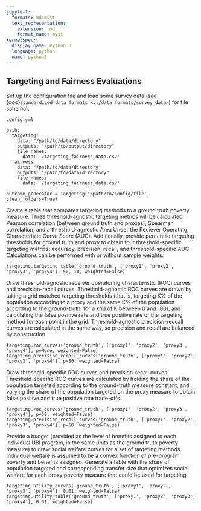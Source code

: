 ```yaml
---
jupytext:
  formats: md:myst
  text_representation:
    extension: .md
    format_name: myst
kernelspec:
  display_name: Python 3
  language: python
  name: python3
---
```


## Targeting and Fairness Evaluations
Set up the configuration file and load some survey data (see {doc}`standardized data formats <../data_formats/survey_data>`) for file schema). 

```
config.yml

path:
  targeting:
    data: "/path/to/data/directory"
    outputs: "/path/to/output/directory"
    file_names:
      data: '/targeting_fairness_data.csv'
  fairness:
    data: "/path/to/data/directory"
    outputs: "/path/to/data/directory"
    file_names:
      data: '/targeting_fairness_data.csv'
```

```{code-cell} ipython3
outcome_generator = Targeting('/path/to/config/file', clean_folders=True)
```

Create a table that compares targeting methods to a ground truth poverty measure. Three threshold-agnostic targeting metrics will be calculated: Pearson correlation (between ground truth and proxies), Spearman correlation, and a threshold-agnostic Area Under the Reciever Operating Characteristic Curve Score (AUC). Additionally, provide percentile targeting thresholds for ground truth and proxy to obtain four threshold-specific targeting metrics: accuracy, precision, recall, and threshold-specific AUC. Calculations can be performed with or without sample weights.

```{code-cell} ipython3
targeting.targeting_table('ground_truth', ['proxy1', 'proxy2', 'proxy3', 'proxy4'], 50, 10, weighted=False)
```

Draw threshold-agnostic receiver operatoring characteristic (ROC) curves and precision-recall curves. Threshold-agnostic ROC curves are drawn by taking a grid matched targeting thresholds (that is, targeting K% of the population according to a proxy and the same K% of the population according to the ground-truth, for a krid of K between 0 and 100), and calculating the false positive rate and true positive rate of the targeting method for each point in the grid. Threshold-agnostic precision-reccall curves are calculated in the same way, so precision and recall are balanced by construction.

```{code-cell} ipython3
targeting.roc_curves('ground_truth', ['proxy1', 'proxy2', 'proxy3', 'proxy4'], p=None, weighted=False)
targeting.precision_recall_curves('ground_truth', ['proxy1', 'proxy2', 'proxy3', 'proxy4'], p=50, weighted=False)
```

Draw threshold-specific ROC curves and precision-recall curves. Threshold-specific ROC curves are calculated by holding the share of the population targeted according to the ground-truth measure constant, and varying the share of the population targeted on the proxy measure to obtain false positive and true positive rate trade-offs. 

```{code-cell} ipython3
targeting.roc_curves('ground_truth', ['proxy1', 'proxy2', 'proxy3', 'proxy4'], p=50, weighted=False)
targeting.precision_recall_curves('ground_truth', ['proxy1', 'proxy2', 'proxy3', 'proxy4'], p=50, weighted=False)
```

Provide a budget (provided as the level of benefits assigned to each individual UBI program, in the same units as the ground truth poverty measure) to draw social welfare curves for a set of targeting methods. Individual welfare is assumed to be a convex function of pre-program poverty and benefits assigned. Generate a table with the share of population targeted and corresponding transfer size that optimizes social welfare for each proxy poverty measure that could be used for targeting.

```{code-cell} ipython3
targeting.utility_curves('ground_truth', ['proxy1', 'proxy2', 'proxy3', 'proxy4'], 0.01, weighted=False)
targeting.utility_table('ground_truth', ['proxy1', 'proxy2', 'proxy3', 'proxy4'], 0.01, weighted=False)
```

